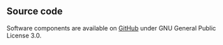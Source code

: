 ## Source code

Software components are available on [GitHub](https://github.com/tesla-android) under GNU General Public License 3.0. 

